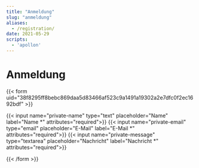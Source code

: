 ```yaml
---
title: "Anmeldung"
slug: "anmeldung"
aliases:
  - /registration/
date: 2021-05-29
scripts:
  - 'apollon'
---
```


# Anmeldung

{{< form uid="38f8295ff8bebc869daa5d83466af523c9a1491a19302a2e7dfc0f2ec1692bdf" >}} 

{{< input name="private-name" type="text" placeholder="Name" label="Name *" attributes="required">}} 
{{< input name="private-email" type="email" placeholder="E-Mail" label="E-Mail *" attributes="required">}} 
{{< input name="private-message" type="textarea" placeholder="Nachricht" label="Nachricht *" attributes="required">}} 

{{< /form >}}

